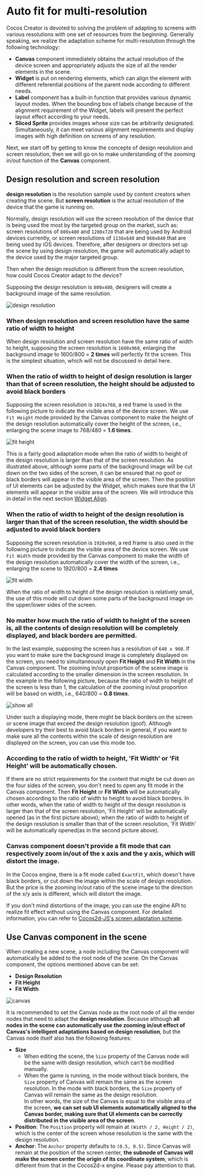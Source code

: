 # Auto fit for multi-resolution

Cocos Creator is devoted to solving the problem of adapting to screens with various resolutions with one set of resources from the beginning. Generally speaking, we realize the adaptation scheme for multi-resolution through the following technology:

- **Canvas** component immediately obtains the actual resolution of the device screen and appropriately adjusts the size of all the render elements in the scene.
- **Widget** is put on rendering elements, which can align the element with different referential positions of the parent node according to different needs.
- **Label** component has a built-in function that provides various dynamic layout modes. When the bounding box of labels change because of the alignment requirement of the Widget, labels will present the perfect layout effect according to your needs.
- **Sliced Sprite** provides images whose size can be arbitrarily designated. Simultaneously, it can meet various alignment requirements and display images with high definition on screens of any resolution.

Next, we start off by getting to know the concepts of design resolution and screen resolution, then we will go on to make understanding of the zooming in/out function of the **Canvas** component.

## Design resolution and screen resolution

**design resolution** is the resolution sample used by content creators when creating the scene. But **screen resolution** is the actual resolution of the device that the game is running on.

Normally, design resolution will use the screen resolution of the device that is being used the most by the targeted group on the market, such as: screen resolutions of `800x480` and `1280x720` that are being used by Android devices currently, or screen resolutions of `1136x640` and `960x640` that are being used by iOS devices. Therefore, after designers or directors set up the scene by using design resolution, the game will automatically adapt to the device used by the major targeted group.

Then when the design resolution is different from the screen resolution, how could Cocos Creator adapt to the device?

Supposing the design resolution is `800x480`, designers will create a background image of the same resolution.

![design resolution](multi-resolution/design_resolution.png)

### When design resolution and screen resolution have the same ratio of width to height

When design resolution and screen resolution have the same ratio of width to height, supposing the screen resolution is `1600x960`, enlarging the background image to 1600/800 = **2 times** will perfectly fit the screen. This is the simplest situation, which will not be discussed in detail here.

### When the ratio of width to height of design resolution is larger than that of screen resolution, the height should be adjusted to avoid black borders

Supposing the screen resolution is `1024x768`, a red frame is used in the following picture to indicate the visible area of the device screen. We use `Fit Height` mode provided by the Canvas component to make the height of the design resolution automatically cover the height of the screen, i.e., enlarging the scene image to 768/480 = **1.6 times**.

![fit height](multi-resolution/fit_height.png)

This is a fairly good adaptation mode when the ratio of width to height of the design resolution is larger than that of the screen resolution. As illustrated above, although some parts of the background image will be cut down on the two sides of the screen, it can be ensured that no goof or black borders will appear in the visible area of the screen. Then the position of UI elements can be adjusted by the Widget, which makes sure that the UI elements will appear in the visible area of the screen. We will introduce this in detail in the next section [Widget Align](widget-align.md).

### When the ratio of width to height of the design resolution is larger than that of the screen resolution, the width should be adjusted to avoid black borders

Supposing the screen resolution is `1920x960`, a red frame is also used in the following picture to indicate the visible area of the device screen. We use `Fit Width` mode provided by the Canvas component to make the width of the design resolution automatically cover the width of the screen, i.e., enlarging the scene to 1920/800 = **2.4 times**

![fit width](multi-resolution/fit_width.png)

When the ratio of width to height of the design resolution is relatively small, the use of this mode will cut down some parts of the background image on the upper/lower sides of the screen.

### No matter how much the ratio of width to height of the screen is, all the contents of design resolution will be completely displayed, and black borders are permitted.

In the last example, supposing the screen has a resolution of `640 x 960`. If you want to make sure the background image is completely displayed on the screen, you need to simultaneously open  **Fit Height** and **Fit Width** in the Canvas component. The zooming in/out proportion of the scene image is calculated according to the smaller dimension in the screen resolution. In the example in the following picture, because the ratio of width to height of the screen is less than 1, the calculation of the zooming in/out proportion will be based on width, i.e., 640/800 = **0.8 times**.

![show all](multi-resolution/show_all.png)

Under such a displaying mode, there might be black borders on the screen or scene image that exceed the design resolution (goof). Although developers try their best to avoid black borders in general, if you want to make sure all the contents within the scale of design resolution are displayed on the screen, you can use this mode too.

### According to the ratio of width to height, 'Fit Width' or 'Fit Height' will be automatically chosen.

If there are no strict requirements for the content that might be cut down on the four sides of the screen, you don't need to open any fit mode in the Canvas component. Then **Fit Height** or **Fit Width** will be automatically chosen according to the ratio of width to height to avoid black borders. In other words, when the ratio of width to height of the design resolution is larger than that of the screen resolution, 'Fit Height' will be automatically opened (as in the first picture above); when the ratio of width to height of the design resolution is smaller than that of the screen resolution, 'Fit Width' will be automatically opened(as in the second picture above).

### Canvas component doesn't provide a fit mode that can respectively zoom in/out of the x axis and the y axis, which will distort the image.

In the Cocos engine, there is a fit mode called `ExactFit`, which doesn't have black borders, or cut down the image within the scale of design resolution. But the price is the zooming in/out ratio of the scene image to the direction of the x/y axis  is different, which will distort the image.

If you don't mind distortions of the image, you can use the engine API to realize fit effect without using the Canvas component. For detailed information, you can refer to [Cocos2d-JS's screen adaptation scheme](http://www.cocos.com/docs/js/4-essential-concepts/4-4-resolution-policies/zh.md).

## Use Canvas component in the scene

When creating a new scene, a node including the Canvas component will automatically be added to the root node of the scene. On the Canvas component, the options mentioned above can be set:

- **Design Resolution**
- **Fit Height**
- **Fit Width**

![canvas](multi-resolution/canvas_property.png)

It is recommended to set the Canvas node as the root node of all the render nodes that need to adapt the **design resolution**. Because although **all nodes in the scene can automatically use the zooming in/out effect of Canvas's intelligent adaptations based on design resolution**, but the Canvas node itself also has the following features:

- **Size**
  - When editing the scene, the `Size` property of the Canvas node will be the same with design resolution, which can't be modified manually.
  - When the game is running, in the mode without black borders, the `Size` property of Canvas will remain the same as the screen resolution. In the mode with black borders, the `Size` property of Canvas will remain the same as the design resolution.<br>
  In other words, the size of the Canvas is equal to the visible area of the screen, **we can set sub UI elements automatically aligned to the Canvas border, making sure that UI elements can be correctly distributed in the visible area of the screen**.
- **Position**: The `Position` property will remain at `(Width / 2, Height / 2)`, which is the center of the screen whose resolution is the same with the design resolution.
- **Anchor**: The `Anchor` property defaults to `(0.5, 0.5)`. Since Canvas will remain at the position of the screen center, **the subnode of Canvas will make the screen center the origin of its coordinate system**, which is different from that in the Cocos2d-x engine. Please pay attention to that.
